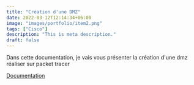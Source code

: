 ```yaml
---
title: "Création d'une DMZ"
date: 2022-03-12T12:14:34+06:00
image: "images/portfolio/item2.png"
tags: ["Cisco"]
description: "This is meta description."
draft: false
---
```


Dans cette documentation, je vais vous présenter la création d'une dmz réaliser sur packet tracer

[Documentation](/DMZ.pdf)